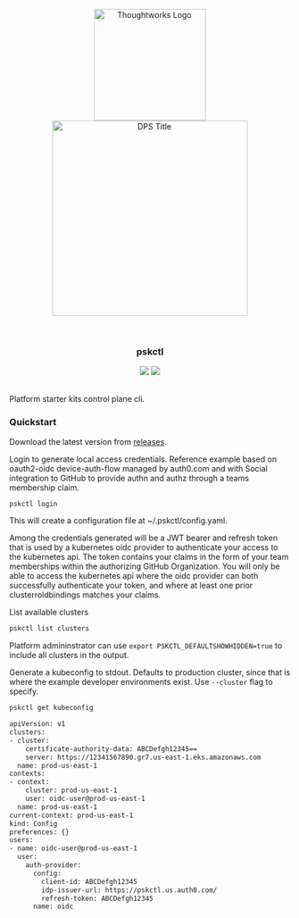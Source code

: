 <div align="center">
	<p>
		<img alt="Thoughtworks Logo" src="https://raw.githubusercontent.com/twplatformlabs/static/master/thoughtworks_flamingo_wave.png?sanitize=true" width=200 />
    <br />
		<img alt="DPS Title" src="https://raw.githubusercontent.com/twplatformlabs/static/master/EMPCPlatformStarterKitsImage.png?sanitize=true" width=350/>
	</p>
  <br />
  <h3>pskctl</h3>
    <a href="https://opensource.org/licenses/MIT"><img src="https://img.shields.io/github/license/twplatformlabs/pskctl"></a> <a href="https://github.com"><img src="https://img.shields.io/badge/-social-blank.svg?style=social&logo=github"></a>
</div>
<br />

Platform starter kits control plane cli.  

### Quickstart

Download the latest version from [releases](https://github.com/twplatformlabs/pskctl/releases).  

Login to generate local access credentials. Reference example based on oauth2-oidc device-auth-flow managed by auth0.com and with Social integration to GitHub to provide authn and authz through a teams membership claim.  
```bash
pskctl login
```
This will create a configuration file at ~/.pskctl/config.yaml.  

Among the credentials generated will be a JWT bearer and refresh token that is used by a kubernetes oidc provider to authenticate your access to the kubernetes api. The token contains your claims in the form of your team memberships within the authorizing GitHub Organization. You will only be able to access the kubernetes api where the oidc provider can both successfully authenticate your token, and where at least one prior clusterroldbindings matches your claims.  

List available clusters  
```bash
pskctl list clusters
```
Platform admininstrator can use `export PSKCTL_DEFAULTSHOWHIDDEN=true` to include all clusters in the output.  

Generate a kubeconfig to stdout. Defaults to production cluster, since that is where the example developer environments exist. Use `--cluster` flag to specify.   
```bash
pskctl get kubeconfig

apiVersion: v1
clusters:
- cluster:
    certificate-authority-data: ABCDefgh12345==
    server: https://12341567890.gr7.us-east-1.eks.amazonaws.com
  name: prod-us-east-1
contexts:
- context:
    cluster: prod-us-east-1
    user: oidc-user@prod-us-east-1
  name: prod-us-east-1
current-context: prod-us-east-1
kind: Config
preferences: {}
users:
- name: oidc-user@prod-us-east-1
  user:
    auth-provider:
      config:
        client-id: ABCDefgh12345
        idp-issuer-url: https://pskctl.us.auth0.com/
        refresh-token: ABCDefgh12345
      name: oidc
```
